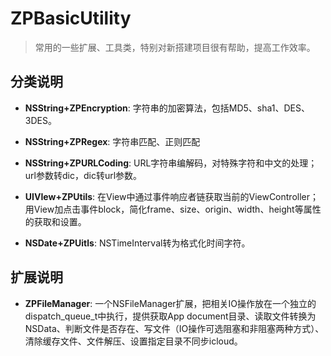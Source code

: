 # ZPBasicUtility
> 常用的一些扩展、工具类，特别对新搭建项目很有帮助，提高工作效率。

## 分类说明

* __NSString+ZPEncryption__: 字符串的加密算法，包括MD5、sha1、DES、3DES。

* __NSString+ZPRegex__: 字符串匹配、正则匹配

* __NSString+ZPURLCoding__: URL字符串编解码，对特殊字符和中文的处理；url参数转dic，dic转url参数。

* __UIVIew+ZPUtils__: 在View中通过事件响应者链获取当前的ViewController；用View加点击事件block，简化frame、size、origin、width、height等属性的获取和设置。

* __NSDate+ZPUitls__: NSTimeInterval转为格式化时间字符。

## 扩展说明

* __ZPFileManager__: 一个NSFileManager扩展，把相关IO操作放在一个独立的dispatch_queue_t中执行，提供获取App document目录、读取文件转换为NSData、判断文件是否存在、写文件（IO操作可选阻塞和非阻塞两种方式）、清除缓存文件、文件解压、设置指定目录不同步icloud。

	
